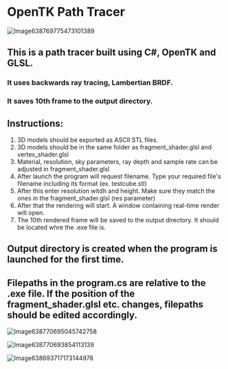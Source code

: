 # OpenTK Path Tracer

![Image638769775473101389](https://github.com/user-attachments/assets/98117379-a079-4ae6-a468-b8f1822ffe89)

## This is a path tracer built using C#, OpenTK and GLSL.

### It uses backwards ray tracing, Lambertian BRDF.

### It saves 10th frame to the output directory.

## Instructions:
1. 3D models should be exported as ASCII STL files.
2. 3D models should be in the same folder as fragment_shader.glsl and vertex_shader.glsl
3. Material, resolution, sky parameters, ray depth and sample rate can be adjusted in fragment_shader.glsl
4. After launch the program will request filename. Type your required file's filename including its format (ex. testcube.stl)
5. After this enter resolution witdh and height. Make sure they match the ones in the fragment_shader.glsl (res parameter)
6. After that the rendering will start. A window containing real-time render will open.
7. The 10th rendered frame will be saved to the output directory. It should be located whre the .exe file is.

## Output directory is created when the program is launched for the first time.

## Filepaths in the program.cs are relative to the .exe file. If the position of the fragment_shader.glsl etc. changes, filepaths should be edited accordingly.

![Image638770695045742758](https://github.com/user-attachments/assets/c2f6e30d-d7fa-4f38-866a-641a6bbd19a0)

![Image638770693854113139](https://github.com/user-attachments/assets/42b83472-e7e7-4f36-b774-0d405c190a78)

![Image638693717173144978](https://github.com/user-attachments/assets/2fa51f71-4a9c-447e-b286-dd731cff1dc0)
